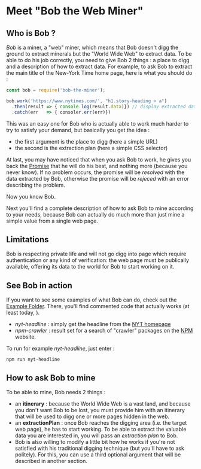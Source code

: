 
# Meet "Bob the Web Miner"

## Who is Bob ?

*Bob* is a miner, a "web" miner, which means that Bob doesn't digg the ground to extract minerals but the "World Wide Web" to extract data. To be able to do his job correctly, you need to give Bob 2 things : a place to digg and a description of how to extract data. For example, to ask Bob to extract the main title of the New-York Time home page, here is what you should do :

```js
const bob = require('bob-the-miner');

bob.work('https://www.nytimes.com/', "h1.story-heading > a")
  .then(result => { console.log(result.data)}) // display extracted data
  .catch(err   => { consoler.err(err)})
```

This was an easy one for Bob who is actually able to work much harder to try to satisfy your demand, but basically you get the idea :

- the first argument is the place to digg (here a simple URL)
- the second is the extraction plan (here a simple CSS selector)

At last, you may have noticed that when you ask Bob to work, he gives you back the [Promise](https://developer.mozilla.org/fr/docs/Web/JavaScript/Reference/Objets_globaux/Promise) that he will do his best, and nothing more (because you never know). If no problem occurs, the promise will be *resolved* with the data extracted by Bob, otherwise the promise will be *rejeced* with an error describing the problem.

Now you know Bob.

Next you'll find a complete description of how to ask Bob to mine according to your needs, because Bob can actually do much more than just mine a simple value from a single web page.

## Limitations

Bob is respecting private life and will not go digg into page which require authentication or any kind of verification: the web page must be publically available, offering its data to the world for Bob to start working on it.

## See Bob in action

If you want to see some examples of what Bob can do, check out the [Example Folder](https://github.com/raoul2000/bob-the-miner/tree/master/examples). There, you'll find commented code that actually works (at least today, ).

- *nyt-headline* : simply get the headline from the [NYT homepage](https://www.nytimes.com/)
- *npm-crawler* : result set for a search of "crawler" packages on the [NPM](https://www.npmjs.com/search?q=crawler&ranking=popularity&page=0&perPage=20) website.

To run for example *nyt-headline*, just enter :
```
npm run nyt-headline
```

## How to ask Bob to mine

To be able to mine, Bob needs 2 things :

- an **itinerary** : because the World Wide Web is a vast land, and because you don't want Bob to be lost, you must provide him with an itinerary that will be used to digg one or more pages hidden in the web.
- an **extractionPlan** : once Bob reaches the digging area (i.e. the target web page), he has to start working. To be able to extract the valuable data you are interested in, you will pass an *extraction plan* to Bob.
- Bob is also willing to modify a little bit how he works if you're not satisfied with his traditional digging technique (but you'll have to ask politely). For this, you can use a third optional argument that will be described in another section.